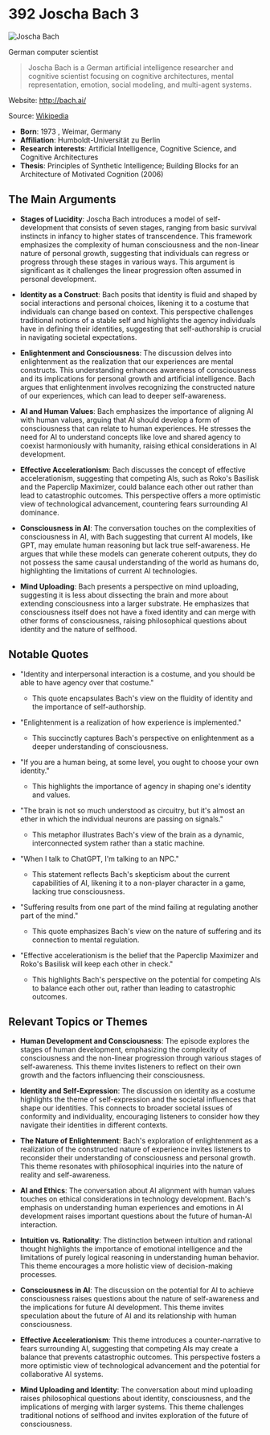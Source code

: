 # 392 Joscha Bach 3


![Joscha Bach](https://encrypted-tbn0.gstatic.com/images?q=tbn:ANd9GcT3Ikj5HIDTRKWOv0UyKjABv2FY-xHy6aZ1O5gtGw&s=0)

German computer scientist

> Joscha Bach is a German artificial intelligence researcher and cognitive scientist focusing on cognitive architectures, mental representation, emotion, social modeling, and multi-agent systems.

Website: http://bach.ai/

Source: [Wikipedia](https://en.wikipedia.org/wiki/Joscha_Bach)

- **Born**: 1973 , Weimar, Germany
- **Affiliation**: Humboldt-Universität zu Berlin
- **Research interests**: Artificial Intelligence, Cognitive Science, and Cognitive Architectures
- **Thesis**: Principles of Synthetic Intelligence; Building Blocks for an Architecture of Motivated Cognition (2006)


## The Main Arguments

- **Stages of Lucidity**: Joscha Bach introduces a model of self-development that consists of seven stages, ranging from basic survival instincts in infancy to higher states of transcendence. This framework emphasizes the complexity of human consciousness and the non-linear nature of personal growth, suggesting that individuals can regress or progress through these stages in various ways. This argument is significant as it challenges the linear progression often assumed in personal development.

- **Identity as a Construct**: Bach posits that identity is fluid and shaped by social interactions and personal choices, likening it to a costume that individuals can change based on context. This perspective challenges traditional notions of a stable self and highlights the agency individuals have in defining their identities, suggesting that self-authorship is crucial in navigating societal expectations.

- **Enlightenment and Consciousness**: The discussion delves into enlightenment as the realization that our experiences are mental constructs. This understanding enhances awareness of consciousness and its implications for personal growth and artificial intelligence. Bach argues that enlightenment involves recognizing the constructed nature of our experiences, which can lead to deeper self-awareness.

- **AI and Human Values**: Bach emphasizes the importance of aligning AI with human values, arguing that AI should develop a form of consciousness that can relate to human experiences. He stresses the need for AI to understand concepts like love and shared agency to coexist harmoniously with humanity, raising ethical considerations in AI development.

- **Effective Accelerationism**: Bach discusses the concept of effective accelerationism, suggesting that competing AIs, such as Roko's Basilisk and the Paperclip Maximizer, could balance each other out rather than lead to catastrophic outcomes. This perspective offers a more optimistic view of technological advancement, countering fears surrounding AI dominance.

- **Consciousness in AI**: The conversation touches on the complexities of consciousness in AI, with Bach suggesting that current AI models, like GPT, may emulate human reasoning but lack true self-awareness. He argues that while these models can generate coherent outputs, they do not possess the same causal understanding of the world as humans do, highlighting the limitations of current AI technologies.

- **Mind Uploading**: Bach presents a perspective on mind uploading, suggesting it is less about dissecting the brain and more about extending consciousness into a larger substrate. He emphasizes that consciousness itself does not have a fixed identity and can merge with other forms of consciousness, raising philosophical questions about identity and the nature of selfhood.

## Notable Quotes

- "Identity and interpersonal interaction is a costume, and you should be able to have agency over that costume."
  - This quote encapsulates Bach's view on the fluidity of identity and the importance of self-authorship.

- "Enlightenment is a realization of how experience is implemented."
  - This succinctly captures Bach's perspective on enlightenment as a deeper understanding of consciousness.

- "If you are a human being, at some level, you ought to choose your own identity."
  - This highlights the importance of agency in shaping one's identity and values.

- "The brain is not so much understood as circuitry, but it's almost an ether in which the individual neurons are passing on signals."
  - This metaphor illustrates Bach's view of the brain as a dynamic, interconnected system rather than a static machine.

- "When I talk to ChatGPT, I'm talking to an NPC."
  - This statement reflects Bach's skepticism about the current capabilities of AI, likening it to a non-player character in a game, lacking true consciousness.

- "Suffering results from one part of the mind failing at regulating another part of the mind."
  - This quote emphasizes Bach's view on the nature of suffering and its connection to mental regulation.

- "Effective accelerationism is the belief that the Paperclip Maximizer and Roko's Basilisk will keep each other in check."
  - This highlights Bach's perspective on the potential for competing AIs to balance each other out, rather than leading to catastrophic outcomes.

## Relevant Topics or Themes

- **Human Development and Consciousness**: The episode explores the stages of human development, emphasizing the complexity of consciousness and the non-linear progression through various stages of self-awareness. This theme invites listeners to reflect on their own growth and the factors influencing their consciousness.

- **Identity and Self-Expression**: The discussion on identity as a costume highlights the theme of self-expression and the societal influences that shape our identities. This connects to broader societal issues of conformity and individuality, encouraging listeners to consider how they navigate their identities in different contexts.

- **The Nature of Enlightenment**: Bach's exploration of enlightenment as a realization of the constructed nature of experience invites listeners to reconsider their understanding of consciousness and personal growth. This theme resonates with philosophical inquiries into the nature of reality and self-awareness.

- **AI and Ethics**: The conversation about AI alignment with human values touches on ethical considerations in technology development. Bach's emphasis on understanding human experiences and emotions in AI development raises important questions about the future of human-AI interaction.

- **Intuition vs. Rationality**: The distinction between intuition and rational thought highlights the importance of emotional intelligence and the limitations of purely logical reasoning in understanding human behavior. This theme encourages a more holistic view of decision-making processes.

- **Consciousness in AI**: The discussion on the potential for AI to achieve consciousness raises questions about the nature of self-awareness and the implications for future AI development. This theme invites speculation about the future of AI and its relationship with human consciousness.

- **Effective Accelerationism**: This theme introduces a counter-narrative to fears surrounding AI, suggesting that competing AIs may create a balance that prevents catastrophic outcomes. This perspective fosters a more optimistic view of technological advancement and the potential for collaborative AI systems.

- **Mind Uploading and Identity**: The conversation about mind uploading raises philosophical questions about identity, consciousness, and the implications of merging with larger systems. This theme challenges traditional notions of selfhood and invites exploration of the future of consciousness.
